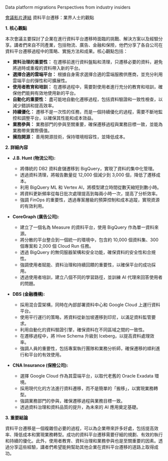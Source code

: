 Data platform migrations Perspectives from industry insiders

[會議影片連結](https://www.youtube.com/watch?v=AVw610QmdiI)
資料平台遷移：業界人士的觀點

**1. 核心觀點**

本次會議主要探討了企業在進行資料平台遷移時面臨的挑戰、解決方案以及經驗分享。講者們來自不同產業，包括物流、廣告、金融和保險，他們分享了各自公司在資料平台遷移過程中的策略、實施方法和成果。核心觀點包括：

*   **資料治理的重要性：** 在遷移前進行資料盤點和清理，只遷移必要的資料，避免將過時或重複的資料帶入新的平台。
*   **選擇合適的雲端平台：** 根據自身需求選擇合適的雲端服務供應商，並充分利用雲端平台的彈性和可擴展性。
*   **使用者教育和培訓：** 在遷移過程中，需要對使用者進行充分的教育和培訓，確保他們能夠有效地使用新的平台。
*   **自動化的重要性：** 盡可能地自動化遷移過程，包括資料驗證和一致性檢查，以減少錯誤和提高效率。
*   **持續優化：** 遷移不是一次性的任務，而是一個持續優化的過程，需要不斷地監控和調整平台，以確保其性能和成本效益。
*   **業務參與：** 業務部門的參與至關重要，確保遷移過程與業務目標一致，並能為業務帶來實際價值。
*   **擁抱開源：** 善用開源技術，保持環境相容性，並降低成本。

**2. 詳細內容**

*   **J.B. Hunt (物流公司):**
    *   將傳統的 DB2 資料倉儲遷移到 BigQuery，實現了資料的集中化管理。
    *   透過資料清理，將報告數量從 12,000 個減少到 3,000 個，降低了遷移成本。
    *   利用 BigQuery ML 和 Vertex AI，將模型建立時間從數天縮短到數小時。
    *   將資料更新頻率從每日批次處理提高到每兩小時一次，提高了分析效率。
    *   強調 FinOps 的重要性，透過專案層級的預算控制和成本追蹤，實現資源的有效利用。

*   **CoreGraph (廣告公司):**
    *   建立了一個名為 Measure 的資料平台，使用 BigQuery 作為單一資料來源。
    *   將分散的平台整合到一個統一的環境中，包含約 10,000 個資料集、300 個專案和 2,000 個 Cloud Run 任務。
    *   透過 BigQuery 的無伺服器架構和安全功能，確保資料的安全性和合規性。
    *   強調使用者賦能、資料治理和持續回饋的重要性，以確保平台的成功採用。
    *   透過使用者培訓，建立八個不同的學習路徑，並訓練 AI 代理來回答使用者的問題。

*   **DBS (金融機構):**
    *   採用混合雲架構，同時在內部部署資料中心和 Google Cloud 上運行資料平台。
    *   使用平行運行的策略，將資料從新加坡遷移到印尼，以滿足資料監管要求。
    *   利用自動化的資料驗證引擎，確保資料在不同區域之間的一致性。
    *   在遷移過程中，將 Hive Schema 升級到 Iceberg，以提高資料處理效率。
    *   強調人員的重要性，包括專案執行團隊和業務分析師，確保遷移的順利進行和平台的有效使用。

*   **CNA Insurance (保險公司):**
    *   選擇 Google Cloud 作為其雲端平台，以取代老舊的 Oracle Exadata 環境。
    *   採用現代化的方法進行資料遷移，而不是簡單的「搬移」，以實現業務轉型。
    *   強調業務部門的參與，確保遷移過程與業務目標一致。
    *   透過資料治理和資料品質的提升，為未來的 AI 應用奠定基礎。

**3. 重要結論**

資料平台遷移是一個複雜但必要的過程，可以為企業帶來許多好處，包括提高效率、降低成本和實現業務轉型。成功的資料平台遷移需要仔細的規劃、有效的執行和持續的優化。此外，使用者教育、資料治理和業務參與也是至關重要的因素。透過分享這些經驗，講者們希望能夠幫助其他企業在資料平台遷移的道路上取得成功。
